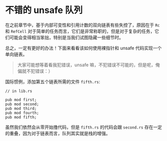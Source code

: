 # 不错的 unsafe 队列

在之前章节中，基于内部可变性和引用计数的双向链表有些失控了，原因在于 `Rc` 和 `RefCell` 对于简单的任务而言，它们是非常称职的，但是对于复杂的任务，它们可能会变得相当笨拙，特别是当我们试图隐藏一些细节时。

总之，一定有更好的办法！下面来看看该如何使用裸指针和 unsafe 代码实现一个单向链表。

> 大家可能想等着看我犯错误，unsafe 嘛，不犯错误不可能的，但是呢，俺偏就不犯错误：）

国际惯例，添加第五个链表所需的文件 `fifth.rs`:

```rust,ignore,mdbook-runnable
// in lib.rs

pub mod first;
pub mod second;
pub mod third;
pub mod fourth;
pub mod fifth;
```

虽然我们依然会从零开始撸代码，但是 `fifth.rs` 的代码会跟 `second.rs` 存在一定的重叠，因为对于链表而言，队列其实就是栈的增强。
